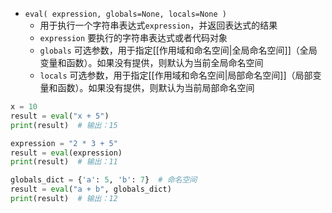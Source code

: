 - `eval( expression, globals=None, locals=None )`
	- 用于执行一个字符串表达式`expression`，并返回表达式的结果
	- `expression` 要执行的字符串表达式或者代码对象
	- `globals` 可选参数，用于指定[[作用域和命名空间|全局命名空间]]（全局变量和函数）。如果没有提供，则默认为当前全局命名空间
	- `locals` 可选参数，用于指定[[作用域和命名空间|局部命名空间]]（局部变量和函数）。如果没有提供，则默认为当前局部命名空间
```python
x = 10
result = eval("x + 5")
print(result)  # 输出：15

expression = "2 * 3 + 5"
result = eval(expression)
print(result)  # 输出：11

globals_dict = {'a': 5, 'b': 7}  # 命名空间
result = eval("a + b", globals_dict)
print(result)  # 输出：12

```